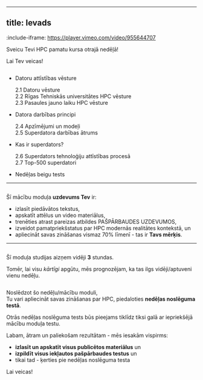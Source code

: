 
---
title: Ievads
---

:include-iframe: https://player.vimeo.com/video/955644707

Sveicu Tevi HPC pamatu kursa otrajā nedēļā!  

Lai Tev veicas!


```attention-note {label: "Otrās nedēļas tēmas"}
```
- Datoru attīstības vēsture
   
    2.1 Datoru vēsture  
    2.2 Rīgas Tehniskās universitātes HPC vēsture  
    2.3 Pasaules jauno laiku HPC vēsture
  
- Datora darbības principi

    2.4 Apzīmējumi un modeļi  
    2.5 Superdatora darbības ātrums 

- Kas ir superdators?

    2.6 Superdators tehnoloģiju attīstības procesā  
    2.7 Top-500 superdatori  

- Nedēļas beigu tests
  
---
```attention-note {label: "Tavs uzdevums"}
```
Šī mācību moduļa **uzdevums Tev** ir:
- izlasīt piedāvātos tekstus,
- apskatīt attēlus un video materiālus,
- trenēties atrast pareizas atbildes PAŠPĀRBAUDES UZDEVUMOS,
- izveidot pamatpriekšstatus par HPC modernās realitātes kontekstā, un
- apliecināt savas zināšanas vismaz 70% līmenī - tas ir **Tavs mērķis**.

---
```attention-note {label: "Studijas prasa Tavu laiku"}
```
Šī moduļa studijas aizņem vidēji **3** stundas.

<!--
[STUDIJAS VARAM TURPINĀT ŠEIT!](https://hpc-pamati-saturs.learning.lv/preview/2-modulis/1_1)
-->

Tomēr, lai visu *kārtīgi* apgūtu, mēs prognozējam, ka tas ilgs vidēji/aptuveni vienu nedēļu.


```attention-note {label: "Kā pārliecināties, vai Tu esi ieguvis jaunas zināšanas"}
```
Noslēdzot šo nedēļu/mācību moduli,  
Tu vari apliecināt savas zināšanas par HPC, piedaloties **nedēļas noslēguma testā**.  

<!--
[2. NEDĒĻAS TESTS](https://hpc-pamati.learning.lv/exam) -->
Otrās nedēļas noslēguma tests būs pieejams tiklīdz tiksi galā ar iepriekšējā mācību moduļa testu.

Labam, ātram un paliekošam rezultātam - mēs iesakām vispirms:
- **izlasīt un apskatīt visus publicētos materiālus** un 
- **izpildīt visus iekļautos pašpārbaudes testus** un 
- tikai tad - ķerties pie nedēļas noslēguma testa

Lai veicas!
